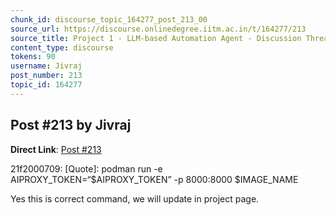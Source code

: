 ```yaml
---
chunk_id: discourse_topic_164277_post_213_00
source_url: https://discourse.onlinedegree.iitm.ac.in/t/164277/213
source_title: Project 1 - LLM-based Automation Agent - Discussion Thread [TDS Jan 2025]
content_type: discourse
tokens: 90
username: Jivraj
post_number: 213
topic_id: 164277
---
```


## Post #213 by Jivraj

**Direct Link**: [Post #213](https://discourse.onlinedegree.iitm.ac.in/t/164277/213)

21f2000709:
[Quote]: 
podman run -e AIPROXY_TOKEN=“$AIPROXY_TOKEN” -p 8000:8000 $IMAGE_NAME

Yes this is correct command, we will update in project page.
